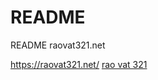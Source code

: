 # README
README raovat321.net

https://raovat321.net/
<a href="http://raovat321.net/">rao vat 321</a>
